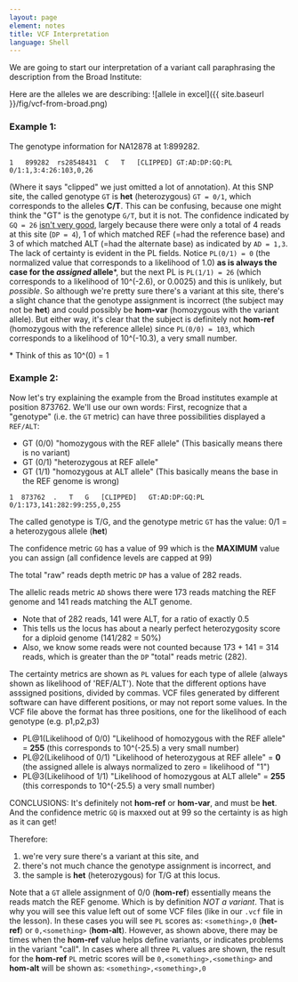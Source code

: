 ```yaml
---
layout: page
element: notes
title: VCF Interpretation
language: Shell
---
```


We are going to start our interpretation of a variant call paraphrasing the description from the Broad Institute:

Here are the alleles we are describing:
![allele in excel]({{ site.baseurl }}/fig/vcf-from-broad.png)

### Example 1:

The genotype information for NA12878 at 1:899282.

`1   899282  rs28548431  C   T   [CLIPPED] GT:AD:DP:GQ:PL    0/1:1,3:4:26:103,0,26`

(Where it says "clipped" we just omitted a lot of annotation). 
At this SNP site, the called genotype `GT` is **het** (heterozygous) `GT = 0/1`, which corresponds to the alleles **C/T**. 
This can be confusing, 
because one might think the "GT" 
is the genotype `G/T`, but it is not. The confidence indicated by `GQ = 26` [isn't very good](https://software.broadinstitute.org/gatk/documentation/article?id=11075), largely 
because there were only a total of 4 reads at this site (`DP = 4`), 1 of which matched REF (=had the reference base) 
and 3 of which matched ALT (=had the alternate base) as indicated by `AD = 1,3`. The lack of certainty is evident in the PL 
fields. Notice `PL(0/1) = 0` (the normalized value that corresponds to a likelihood of 1.0) **as is always the case for the *assigned* allele**\*, but 
the next PL is `PL(1/1) = 26` (which corresponds to a likelihood of 10^(-2.6), or 0.0025) and this is unlikely, but *possible*. So 
although we're pretty sure there's a variant at this site, there's a slight chance that the genotype assignment 
is incorrect (the subject may not be **het**) and could possibly be **hom-var** (homozygous with the 
variant allele). But either way, it's clear that the subject is definitely not **hom-ref** (homozygous with 
the reference allele) since `PL(0/0) = 103`, which corresponds to a likelihood of 10^(-10.3), a very small number.

\* Think of this as 10^(0) = 1
### Example 2:

Now let's try explaining the example from the Broad institutes example at position 873762. 
We'll use our own words:
First, recognize that a "genotype" (i.e. the `GT` metric) can have three possibilities displayed a `REF/ALT`:
* GT (0/0) "homozygous with the REF allele" (This basically means there is no variant)
* GT (0/1) "heterozygous at REF allele" 
* GT (1/1) "homozygous at ALT allele" (This basically means the base in the REF genome is wrong)


`1	873762	.	T	G	[CLIPPED]	GT:AD:DP:GQ:PL	0/1:173,141:282:99:255,0,255`

The called genotype is T/G, and the genotype metric `GT` has the value: 0/1 = a heterozygous allele (**het**)

The confidence metric `GQ` has a value of 99 which is the **MAXIMUM** value you can assign (all confidence levels are capped at 99)

The total "raw" reads depth metric `DP` has a value of 282 reads.

The allelic reads metric `AD` shows there were 173 reads matching the REF genome and 141 reads matching the ALT genome.
* Note that of 282 reads, 141 were ALT, for a ratio of exactly 0.5
* This tells us the locus has about a nearly perfect heterozygosity score for a diploid genome (141/282 = 50%)
* Also, we know some reads were not counted because 173 + 141 = 314 reads, which is greater than the `DP` "total" reads metric (282).

The certainty metrics are shown as `PL` values for each type of allele (always shown as likelihood of 'REF/ALT'). 
Note that the different options have asssigned positions, divided by commas. VCF files generated by different software
can have different positions, or may not report some values. In the VCF file above the format has three positions,
one for the likelihood of each genotype (e.g. p1,p2,p3)
* PL@1(Likelihood of 0/0) "Likelihood of homozygous with the REF allele" = **255** (this corresponds to 10^(-25.5) a very small number)
* PL@2(Likelihood of 0/1) "Likelihood of heterozygous at REF allele" = **0** (the assigned allele is always normalized to zero = likelihood of "1")
* PL@3(Likelihood of 1/1) "Likelihood of homozygous at ALT allele" = **255** (this corresponds to 10^(-25.5) a very small number)

CONCLUSIONS: It's definitely not **hom-ref** or **hom-var**, and must be **het**. And the confidence metric `GQ` is maxxed out at 99 so 
the certainty is as high as it can get!

Therefore:   
 
 1. we're very sure there's a variant at this site, and 
 2. there's not much chance the genotype assignment is incorrect, and 
 3. the sample is **het** (heterozygous) for T/G at this locus.

Note that a `GT` allele assignment of 0/0 (**hom-ref**) essentially means the reads match the REF genome. Which is 
by definition *NOT a variant*. That is why you will see this value left out of some VCF files (like in our `.vcf` file in the lesson). 
In these cases you will see `PL` scores as: `<something>,0` (**het-ref**) or `0,<something>` (**hom-alt**). However, 
as shown above, there may be times when the **hom-ref** value helps define variants, or indicates problems in the 
variant "call". In cases where all three `PL` values are shown, the result for the **hom-ref** `PL` metric 
scores will be `0,<something>,<something>` 
and **hom-alt** will be shown as: `<something>,<something>,0`
